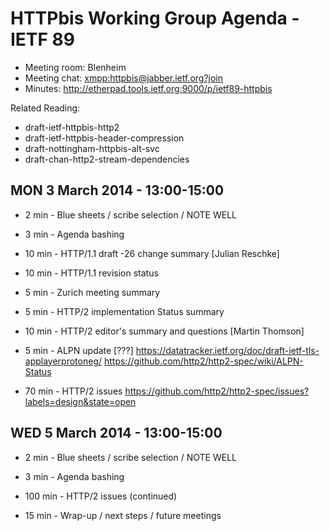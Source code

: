 # HTTPbis Working Group Agenda - IETF 89

* Meeting room: Blenheim
* Meeting chat: <xmpp:httpbis@jabber.ietf.org?join>
* Minutes: http://etherpad.tools.ietf.org:9000/p/ietf89-httpbis

Related Reading:
* draft-ietf-httpbis-http2
* draft-ietf-httpbis-header-compression
* draft-nottingham-httpbis-alt-svc
* draft-chan-http2-stream-dependencies


## MON 3 March 2014 - 13:00-15:00

*   2 min - Blue sheets / scribe selection / NOTE WELL
*   3 min - Agenda bashing

*  10 min - HTTP/1.1 draft -26 change summary [Julian Reschke]
*  10 min - HTTP/1.1 revision status

*   5 min - Zurich meeting summary
*   5 min - HTTP/2 implementation Status summary
*  10 min - HTTP/2 editor's summary and questions [Martin Thomson]
*   5 min - ALPN update [???]
   <https://datatracker.ietf.org/doc/draft-ietf-tls-applayerprotoneg/>
   <https://github.com/http2/http2-spec/wiki/ALPN-Status>
*  70 min - HTTP/2 issues
   <https://github.com/http2/http2-spec/issues?labels=design&state=open>


## WED 5 March 2014 - 13:00-15:00

*    2 min - Blue sheets / scribe selection / NOTE WELL
*    3 min - Agenda bashing

*  100 min - HTTP/2 issues (continued)
*   15 min - Wrap-up / next steps / future meetings

